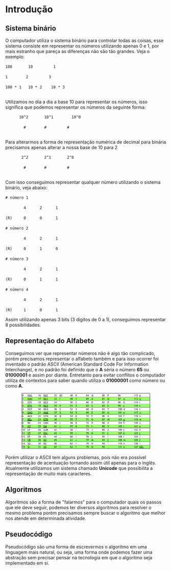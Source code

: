 # Introdução

## Sistema binário 

O computador utiliza o sistema binário para controlar todas as coisas, esse sistema consiste em representar os números utilizando apenas 0 e 1, por mais estranho que pareça as diferenças não são tão grandes.
Veja o exemplo:
```
100       10         1
      
1        2         3
	    
100 * 1   10 * 2    10 * 3
	
```

Utilizamos no dia a dia a base 10 para representar os números, isso significa que podemos representar os números da seguinte forma:

```
      10^2       10^1        10^0
      
	    #        #         #
	    
```

Para alterarmos a forma de representação numérica de decimal para binária precisamos apenas alterar a nossa base de 10 para 2

```
       2^2       2^1       2^0
      
	    #        #         #
	    
```
Com isso conseguimos representar qualquer número utilizando o sistema binário, veja abaixo: 
```
# número 1

	    4      2      1
      
(R)	    0      0      1

# número 2

	    4      2      1
      
(R)	    0      1      0
	    
# número 3

	    4      2      1
      
(R)	    0      1      1

# número 4

	    4      2      1
      
(R)	    1      0      1

```
Assim utilizando apenas 3 bits (3 dígitos de 0 a 1), conseguimos representar 8 possibilidades.

## Representação do Alfabeto

Conseguimos ver que representar números não é algo tão complicado, porém precisamos representar o alfabeto também e para isso ocorrer foi inventado o padrão ASCII (American Standard Code For Information Interchange), e no padrão foi definido que o **A** séria o número **65** ou **01000001** e assim por diante. Entretanto para evitar conflitos o computador utiliza de contextos para saber quando utiliza o **01000001** como número ou como **A**.

<p  align="center">
	<img  src="./.github/ascii-chart.png"  alt="Tabela ASCII"  width="80%" />
</p>


Porém utilizar o ASCII tem alguns problemas, pois não era possível representação de acentuação tornando assim útil apenas para o inglês. Atualmente utilizamos um sistema chamado **Unicode** que possibilita a representação de muito mais caracteres.


## Algoritmos 

Algoritmos são a forma de "falarmos" para o computador quais os passos que ele deve seguir, podemos ter diversos algoritmos para resolver o mesmo problema porém precisamos sempre buscar o algoritmo que melhor nos atende em determinada atividade.


## Pseudocódigo

Pseudocódigo são uma forma de escrevermos o algoritmo em uma linguagem mais natural, ou seja, uma forma onde podemos fazer uma abstração sem precisar pensar na tecnologia em que o algoritmo seja implementado em si.

